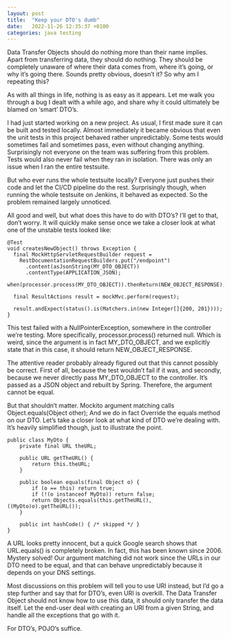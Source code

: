 ```yaml
---
layout: post
title:  "Keep your DTO's dumb"
date:   2022-11-26 12:35:37 +0100
categories: java testing
---
```


Data Transfer Objects should do nothing more than their name implies. Apart from transferring data, they should do nothing. They should be completely unaware of where their data comes from, where it’s going, or why it’s going there. Sounds pretty obvious, doesn’t it? So why am I repeating this?

As with all things in life, nothing is as easy as it appears. Let me walk you through a bug I dealt with a while ago, and share why it could ultimately be blamed on ‘smart’ DTO’s.

I had just started working on a new project. As usual, I first made sure it can be built and tested locally. Almost immediately it became obvious that even the unit tests in this project behaved rather unpredictably. Some tests would sometimes fail and sometimes pass, even without changing anything. Surprisingly not everyone on the team was suffering from this problem. Tests would also never fail when they ran in isolation. There was only an issue when I ran the entire testsuite.

But who ever runs the whole testsuite locally? Everyone just pushes their code and let the CI/CD pipeline do the rest. Surprisingly though, when running the whole testsuite on Jenkins, it behaved as expected. So the problem remained largely unnoticed.

All good and well, but what does this have to do with DTO’s?
I’ll get to that, don’t worry. It will quickly make sense once we take a closer look at what one of the unstable tests looked like:

```
@Test
void createsNewObject() throws Exception {
  final MockHttpServletRequestBuilder request = 
    RestDocumentationRequestBuilders.put("/endpoint")
      .content(asJsonString(MY_DTO_OBJECT))
      .contentType(APPLICATION_JSON);
  when(processor.process(MY_DTO_OBJECT)).thenReturn(NEW_OBJECT_RESPONSE);

  final ResultActions result = mockMvc.perform(request);

  result.andExpect(status().is(Matchers.in(new Integer[]{200, 201})));
}
```

This test failed with a NullPointerException, somewhere in the controller we’re testing. More specifically, processor.process() returned null. Which is weird, since the argument is in fact MY_DTO_OBJECT, and we explicitly state that in this case, it should return NEW_OBJECT_RESPONSE.

The attentive reader probably already figured out that this cannot possibly be correct. First of all, because the test wouldn’t fail if it was, and secondly, because we never directly pass MY_DTO_OBJECT to the controller. It’s passed as a JSON object and rebuilt by Spring. Therefore, the argument cannot be equal.

But that shouldn’t matter. Mockito argument matching calls Object.equals(Object other); And we do in fact Override the equals method on our DTO. Let’s take a closer look at what kind of DTO we’re dealing with. It’s heavily simplified though, just to illustrate the point.

```
public class MyDto {
    private final URL theURL;

    public URL getTheURL() {
        return this.theURL;
    }

    public boolean equals(final Object o) {
        if (o == this) return true;
        if (!(o instanceof MyDto)) return false;
        return Objects.equals(this.getTheURL(), ((MyDto)o).getTheURL());
    }

    public int hashCode() { /* skipped */ }
}
```

A URL looks pretty innocent, but a quick Google search shows that URL.equals() is completely broken. In fact, this has been known since 2006. Mystery solved! Our argument matching did not work since the URLs in our DTO need to be equal, and that can behave unpredictably because it depends on your DNS settings.

Most discussions on this problem will tell you to use URI instead, but I’d go a step further and say that for DTO’s, even URI is overkill. The Data Transfer Object should not know how to use this data, it should only transfer the data itself. Let the end-user deal with creating an URI from a given String, and handle all the exceptions that go with it.

For DTO’s, POJO‘s suffice.
